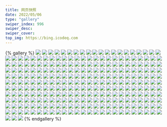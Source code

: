 ```yaml
---
title: 网页快照
date: 2022/05/06 
type: "gallery" 
swiper_index: 996
swiper_desc: 
swiper_cover: 
top_img: https://bing.icodeq.com 
---
```


{% gallery %}
![](https://alist.learnonly.xyz/d/!网页快照/img.pighog.repl.co/2022-12-30_03-56-05.png)
![](https://alist.learnonly.xyz/d/!网页快照/img.pighog.repl.co/2022-12-30_21-56-06.png)
![](https://alist.learnonly.xyz/d/!网页快照/img.pighog.repl.co/2022-12-31_18-56-00.png)
![](https://alist.learnonly.xyz/d/!网页快照/img.pighog.repl.co/2022-12-29_03-56-15.png)
![](https://alist.learnonly.xyz/d/!网页快照/img.pighog.repl.co/2022-12-29_02-05-18.png)
![](https://alist.learnonly.xyz/d/!网页快照/img.pighog.repl.co/2022-12-30_09-56-10.png)
![](https://alist.learnonly.xyz/d/!网页快照/img.pighog.repl.co/2022-12-31_21-56-13.png)
![](https://alist.learnonly.xyz/d/!网页快照/img.pighog.repl.co/2022-12-30_02-05-11.png)
![](https://alist.learnonly.xyz/d/!网页快照/img.pighog.repl.co/2022-12-30_06-56-11.png)
![](https://alist.learnonly.xyz/d/!网页快照/img.pighog.repl.co/2022-12-31_02-01-40.png)
![](https://alist.learnonly.xyz/d/!网页快照/img.pighog.repl.co/2022-12-29_21-56-10.png)
![](https://alist.learnonly.xyz/d/!网页快照/img.pighog.repl.co/2022-12-30_18-56-10.png)
![](https://alist.learnonly.xyz/d/!网页快照/img.pighog.repl.co/2022-12-29_13-06-12.png)
![](https://alist.learnonly.xyz/d/!网页快照/img.pighog.repl.co/2022-12-31_13-03-14.png)
![](https://alist.learnonly.xyz/d/!网页快照/img.pighog.repl.co/2022-12-29_06-56-18.png)
![](https://alist.learnonly.xyz/d/!网页快照/img.pighog.repl.co/2022-12-29_18-56-01.png)
![](https://alist.learnonly.xyz/d/!网页快照/img.pighog.repl.co/2022-12-29_15-55-59.png)
![](https://alist.learnonly.xyz/d/!网页快照/img.pighog.repl.co/2022-12-31_09-55-51.png)
![](https://alist.learnonly.xyz/d/!网页快照/img.pighog.repl.co/2022-12-31_15-56-16.png)
![](https://alist.learnonly.xyz/d/!网页快照/img.pighog.repl.co/2022-12-30_15-56-13.png)
![](https://alist.learnonly.xyz/d/!网页快照/img.pighog.repl.co/2022-12-31_03-56-05.png)
![](https://alist.learnonly.xyz/d/!网页快照/alist.learnonly.xyz/2022-12-29_13-05-34.png)
![](https://alist.learnonly.xyz/d/!网页快照/alist.learnonly.xyz/2022-12-31_03-55-29.png)
![](https://alist.learnonly.xyz/d/!网页快照/alist.learnonly.xyz/2022-12-29_06-55-42.png)
![](https://alist.learnonly.xyz/d/!网页快照/alist.learnonly.xyz/2022-12-29_02-04-42.png)
![](https://alist.learnonly.xyz/d/!网页快照/alist.learnonly.xyz/2022-12-30_03-55-29.png)
![](https://alist.learnonly.xyz/d/!网页快照/alist.learnonly.xyz/2022-12-30_09-55-35.png)
![](https://alist.learnonly.xyz/d/!网页快照/alist.learnonly.xyz/2022-12-31_18-55-24.png)
![](https://alist.learnonly.xyz/d/!网页快照/alist.learnonly.xyz/2022-12-31_15-55-41.png)
![](https://alist.learnonly.xyz/d/!网页快照/alist.learnonly.xyz/2022-12-29_03-55-39.png)
![](https://alist.learnonly.xyz/d/!网页快照/alist.learnonly.xyz/2022-12-30_21-55-30.png)
![](https://alist.learnonly.xyz/d/!网页快照/alist.learnonly.xyz/2022-12-30_02-04-36.png)
![](https://alist.learnonly.xyz/d/!网页快照/alist.learnonly.xyz/2022-12-31_13-02-39.png)
![](https://alist.learnonly.xyz/d/!网页快照/alist.learnonly.xyz/2022-12-29_15-55-24.png)
![](https://alist.learnonly.xyz/d/!网页快照/alist.learnonly.xyz/2022-12-30_15-55-38.png)
![](https://alist.learnonly.xyz/d/!网页快照/alist.learnonly.xyz/2022-12-31_21-55-38.png)
![](https://alist.learnonly.xyz/d/!网页快照/alist.learnonly.xyz/2022-12-29_21-55-35.png)
![](https://alist.learnonly.xyz/d/!网页快照/alist.learnonly.xyz/2022-12-29_18-55-28.png)
![](https://alist.learnonly.xyz/d/!网页快照/alist.learnonly.xyz/2022-12-31_09-55-17.png)
![](https://alist.learnonly.xyz/d/!网页快照/alist.learnonly.xyz/2022-12-30_06-55-22.png)
![](https://alist.learnonly.xyz/d/!网页快照/alist.learnonly.xyz/2022-12-31_02-01-06.png)
![](https://alist.learnonly.xyz/d/!网页快照/alist.learnonly.xyz/2022-12-30_18-55-30.png)
![](https://alist.learnonly.xyz/d/!网页快照/blog.learnonly.xyz/2022-12-31_09-55-34.png)
![](https://alist.learnonly.xyz/d/!网页快照/blog.learnonly.xyz/2022-12-30_06-55-39.png)
![](https://alist.learnonly.xyz/d/!网页快照/blog.learnonly.xyz/2022-12-30_09-55-52.png)
![](https://alist.learnonly.xyz/d/!网页快照/blog.learnonly.xyz/2022-12-29_21-55-52.png)
![](https://alist.learnonly.xyz/d/!网页快照/blog.learnonly.xyz/2022-12-29_06-56-01.png)
![](https://alist.learnonly.xyz/d/!网页快照/blog.learnonly.xyz/2022-12-31_02-01-22.png)
![](https://alist.learnonly.xyz/d/!网页快照/blog.learnonly.xyz/2022-12-29_02-05-00.png)
![](https://alist.learnonly.xyz/d/!网页快照/blog.learnonly.xyz/2022-12-29_13-05-54.png)
![](https://alist.learnonly.xyz/d/!网页快照/blog.learnonly.xyz/2022-12-29_15-55-41.png)
![](https://alist.learnonly.xyz/d/!网页快照/blog.learnonly.xyz/2022-12-31_03-55-46.png)
![](https://alist.learnonly.xyz/d/!网页快照/blog.learnonly.xyz/2022-12-31_21-55-55.png)
![](https://alist.learnonly.xyz/d/!网页快照/blog.learnonly.xyz/2022-12-31_13-02-56.png)
![](https://alist.learnonly.xyz/d/!网页快照/blog.learnonly.xyz/2022-12-29_03-55-56.png)
![](https://alist.learnonly.xyz/d/!网页快照/blog.learnonly.xyz/2022-12-30_02-04-53.png)
![](https://alist.learnonly.xyz/d/!网页快照/blog.learnonly.xyz/2022-12-30_21-55-48.png)
![](https://alist.learnonly.xyz/d/!网页快照/blog.learnonly.xyz/2022-12-29_18-55-43.png)
![](https://alist.learnonly.xyz/d/!网页快照/blog.learnonly.xyz/2022-12-30_15-55-55.png)
![](https://alist.learnonly.xyz/d/!网页快照/blog.learnonly.xyz/2022-12-31_18-55-42.png)
![](https://alist.learnonly.xyz/d/!网页快照/blog.learnonly.xyz/2022-12-31_15-55-58.png)
![](https://alist.learnonly.xyz/d/!网页快照/blog.learnonly.xyz/2022-12-30_03-55-47.png)
![](https://alist.learnonly.xyz/d/!网页快照/blog.learnonly.xyz/2022-12-30_18-55-52.png)
![](https://alist.learnonly.xyz/d/!网页快照/news.pigp.repl.co/2022-12-30_15-56-40.png)
![](https://alist.learnonly.xyz/d/!网页快照/news.pigp.repl.co/2022-12-31_09-56-21.png)
![](https://alist.learnonly.xyz/d/!网页快照/news.pigp.repl.co/2022-12-31_18-56-41.png)
![](https://alist.learnonly.xyz/d/!网页快照/news.pigp.repl.co/2022-12-29_15-58-43.png)
![](https://alist.learnonly.xyz/d/!网页快照/news.pigp.repl.co/2022-12-29_13-07-19.png)
![](https://alist.learnonly.xyz/d/!网页快照/news.pigp.repl.co/2022-12-31_13-03-42.png)
![](https://alist.learnonly.xyz/d/!网页快照/news.pigp.repl.co/2022-12-30_09-57-18.png)
![](https://alist.learnonly.xyz/d/!网页快照/news.pigp.repl.co/2022-12-30_18-56-49.png)
![](https://alist.learnonly.xyz/d/!网页快照/news.pigp.repl.co/2022-12-31_21-56-58.png)
![](https://alist.learnonly.xyz/d/!网页快照/news.pigp.repl.co/2022-12-31_03-57-48.png)
![](https://alist.learnonly.xyz/d/!网页快照/news.pigp.repl.co/2022-12-30_06-56-52.png)
![](https://alist.learnonly.xyz/d/!网页快照/news.pigp.repl.co/2022-12-31_02-02-22.png)
![](https://alist.learnonly.xyz/d/!网页快照/news.pigp.repl.co/2022-12-29_07-00-09.png)
![](https://alist.learnonly.xyz/d/!网页快照/news.pigp.repl.co/2022-12-30_21-56-46.png)
![](https://alist.learnonly.xyz/d/!网页快照/news.pigp.repl.co/2022-12-29_18-56-45.png)
![](https://alist.learnonly.xyz/d/!网页快照/news.pigp.repl.co/2022-12-29_02-06-01.png)
![](https://alist.learnonly.xyz/d/!网页快照/news.pigp.repl.co/2022-12-29_21-57-10.png)
![](https://alist.learnonly.xyz/d/!网页快照/news.pigp.repl.co/2022-12-31_15-57-05.png)
![](https://alist.learnonly.xyz/d/!网页快照/news.pigp.repl.co/2022-12-30_02-05-54.png)
![](https://alist.learnonly.xyz/d/!网页快照/news.pigp.repl.co/2022-12-30_03-56-55.png)
![](https://alist.learnonly.xyz/d/!网页快照/news.pigp.repl.co/2022-12-29_03-57-05.png)
![](https://alist.learnonly.xyz/d/!网页快照/todo.learnonly.xyz/2022-12-30_18-58-45.png)
![](https://alist.learnonly.xyz/d/!网页快照/todo.learnonly.xyz/2022-12-31_18-58-37.png)
![](https://alist.learnonly.xyz/d/!网页快照/todo.learnonly.xyz/2022-12-29_16-00-45.png)
![](https://alist.learnonly.xyz/d/!网页快照/todo.learnonly.xyz/2022-12-29_18-58-33.png)
![](https://alist.learnonly.xyz/d/!网页快照/todo.learnonly.xyz/2022-12-30_03-58-59.png)
![](https://alist.learnonly.xyz/d/!网页快照/todo.learnonly.xyz/2022-12-30_02-08-07.png)
![](https://alist.learnonly.xyz/d/!网页快照/todo.learnonly.xyz/2022-12-29_04-00-07.png)
![](https://alist.learnonly.xyz/d/!网页快照/todo.learnonly.xyz/2022-12-29_04-00-00.png)
![](https://alist.learnonly.xyz/d/!网页快照/todo.learnonly.xyz/2022-12-30_09-59-22.png)
![](https://alist.learnonly.xyz/d/!网页快照/todo.learnonly.xyz/2022-12-31_09-58-17.png)
![](https://alist.learnonly.xyz/d/!网页快照/todo.learnonly.xyz/2022-12-29_18-58-41.png)
![](https://alist.learnonly.xyz/d/!网页快照/todo.learnonly.xyz/2022-12-29_13-10-11.png)
![](https://alist.learnonly.xyz/d/!网页快照/todo.learnonly.xyz/2022-12-31_03-59-37.png)
![](https://alist.learnonly.xyz/d/!网页快照/todo.learnonly.xyz/2022-12-31_18-58-46.png)
![](https://alist.learnonly.xyz/d/!网页快照/todo.learnonly.xyz/2022-12-29_02-07-54.png)
![](https://alist.learnonly.xyz/d/!网页快照/todo.learnonly.xyz/2022-12-29_21-57-55.png)
![](https://alist.learnonly.xyz/d/!网页快照/todo.learnonly.xyz/2022-12-31_02-04-08.png)
![](https://alist.learnonly.xyz/d/!网页快照/todo.learnonly.xyz/2022-12-29_16-00-37.png)
![](https://alist.learnonly.xyz/d/!网页快照/todo.learnonly.xyz/2022-12-30_03-59-07.png)
![](https://alist.learnonly.xyz/d/!网页快照/todo.learnonly.xyz/2022-12-31_13-05-36.png)
![](https://alist.learnonly.xyz/d/!网页快照/todo.learnonly.xyz/2022-12-29_21-58-03.png)
![](https://alist.learnonly.xyz/d/!网页快照/todo.learnonly.xyz/2022-12-31_21-58-52.png)
![](https://alist.learnonly.xyz/d/!网页快照/todo.learnonly.xyz/2022-12-30_06-58-54.png)
![](https://alist.learnonly.xyz/d/!网页快照/todo.learnonly.xyz/2022-12-31_02-04-16.png)
![](https://alist.learnonly.xyz/d/!网页快照/todo.learnonly.xyz/2022-12-31_15-58-47.png)
![](https://alist.learnonly.xyz/d/!网页快照/todo.learnonly.xyz/2022-12-29_13-10-02.png)
![](https://alist.learnonly.xyz/d/!网页快照/todo.learnonly.xyz/2022-12-31_13-05-44.png)
![](https://alist.learnonly.xyz/d/!网页快照/todo.learnonly.xyz/2022-12-30_06-58-47.png)
![](https://alist.learnonly.xyz/d/!网页快照/todo.learnonly.xyz/2022-12-31_21-58-59.png)
![](https://alist.learnonly.xyz/d/!网页快照/todo.learnonly.xyz/2022-12-30_15-58-47.png)
![](https://alist.learnonly.xyz/d/!网页快照/todo.learnonly.xyz/2022-12-30_18-58-52.png)
![](https://alist.learnonly.xyz/d/!网页快照/todo.learnonly.xyz/2022-12-30_21-58-54.png)
![](https://alist.learnonly.xyz/d/!网页快照/todo.learnonly.xyz/2022-12-30_02-08-00.png)
![](https://alist.learnonly.xyz/d/!网页快照/todo.learnonly.xyz/2022-12-30_21-58-47.png)
![](https://alist.learnonly.xyz/d/!网页快照/todo.learnonly.xyz/2022-12-31_09-58-24.png)
![](https://alist.learnonly.xyz/d/!网页快照/todo.learnonly.xyz/2022-12-29_02-07-46.png)
![](https://alist.learnonly.xyz/d/!网页快照/todo.learnonly.xyz/2022-12-29_07-02-57.png)
![](https://alist.learnonly.xyz/d/!网页快照/todo.learnonly.xyz/2022-12-31_03-59-44.png)
![](https://alist.learnonly.xyz/d/!网页快照/todo.learnonly.xyz/2022-12-30_15-58-40.png)
![](https://alist.learnonly.xyz/d/!网页快照/todo.learnonly.xyz/2022-12-31_15-58-40.png)
![](https://alist.learnonly.xyz/d/!网页快照/todo.learnonly.xyz/2022-12-30_09-59-30.png)
![](https://alist.learnonly.xyz/d/!网页快照/todo.learnonly.xyz/2022-12-29_07-03-04.png)
![](https://alist.learnonly.xyz/d/!网页快照/docs.learnonly.xyz/2022-12-31_09-57-55.png)
![](https://alist.learnonly.xyz/d/!网页快照/docs.learnonly.xyz/2022-12-30_09-59-08.png)
![](https://alist.learnonly.xyz/d/!网页快照/docs.learnonly.xyz/2022-12-29_16-00-21.png)
![](https://alist.learnonly.xyz/d/!网页快照/docs.learnonly.xyz/2022-12-30_15-58-21.png)
![](https://alist.learnonly.xyz/d/!网页快照/docs.learnonly.xyz/2022-12-31_15-58-32.png)
![](https://alist.learnonly.xyz/d/!网页快照/docs.learnonly.xyz/2022-12-29_07-02-39.png)
![](https://alist.learnonly.xyz/d/!网页快照/docs.learnonly.xyz/2022-12-30_02-07-43.png)
![](https://alist.learnonly.xyz/d/!网页快照/docs.learnonly.xyz/2022-12-29_03-59-42.png)
![](https://alist.learnonly.xyz/d/!网页快照/docs.learnonly.xyz/2022-12-30_03-58-41.png)
![](https://alist.learnonly.xyz/d/!网页快照/docs.learnonly.xyz/2022-12-31_18-58-15.png)
![](https://alist.learnonly.xyz/d/!网页快照/docs.learnonly.xyz/2022-12-29_18-58-19.png)
![](https://alist.learnonly.xyz/d/!网页快照/docs.learnonly.xyz/2022-12-31_02-04-01.png)
![](https://alist.learnonly.xyz/d/!网页快照/docs.learnonly.xyz/2022-12-29_02-07-34.png)
![](https://alist.learnonly.xyz/d/!网页快照/docs.learnonly.xyz/2022-12-31_03-59-23.png)
![](https://alist.learnonly.xyz/d/!网页快照/docs.learnonly.xyz/2022-12-30_06-58-26.png)
![](https://alist.learnonly.xyz/d/!网页快照/docs.learnonly.xyz/2022-12-29_21-57-46.png)
![](https://alist.learnonly.xyz/d/!网页快照/docs.learnonly.xyz/2022-12-31_13-05-23.png)
![](https://alist.learnonly.xyz/d/!网页快照/docs.learnonly.xyz/2022-12-30_18-58-29.png)
![](https://alist.learnonly.xyz/d/!网页快照/docs.learnonly.xyz/2022-12-31_21-58-32.png)
![](https://alist.learnonly.xyz/d/!网页快照/docs.learnonly.xyz/2022-12-29_13-09-49.png)
![](https://alist.learnonly.xyz/d/!网页快照/docs.learnonly.xyz/2022-12-30_21-58-28.png)
![](https://alist.learnonly.xyz/d/!网页快照/read.learnonly.xyz/2022-12-30_02-07-33.png)
![](https://alist.learnonly.xyz/d/!网页快照/read.learnonly.xyz/2022-12-31_09-57-45.png)
![](https://alist.learnonly.xyz/d/!网页快照/read.learnonly.xyz/2022-12-31_13-05-12.png)
![](https://alist.learnonly.xyz/d/!网页快照/read.learnonly.xyz/2022-12-30_21-58-18.png)
![](https://alist.learnonly.xyz/d/!网页快照/read.learnonly.xyz/2022-12-31_02-03-50.png)
![](https://alist.learnonly.xyz/d/!网页快照/read.learnonly.xyz/2022-12-29_07-02-29.png)
![](https://alist.learnonly.xyz/d/!网页快照/read.learnonly.xyz/2022-12-30_18-58-19.png)
![](https://alist.learnonly.xyz/d/!网页快照/read.learnonly.xyz/2022-12-31_18-58-04.png)
![](https://alist.learnonly.xyz/d/!网页快照/read.learnonly.xyz/2022-12-30_09-58-58.png)
![](https://alist.learnonly.xyz/d/!网页快照/read.learnonly.xyz/2022-12-29_02-07-24.png)
![](https://alist.learnonly.xyz/d/!网页快照/read.learnonly.xyz/2022-12-29_16-00-11.png)
![](https://alist.learnonly.xyz/d/!网页快照/read.learnonly.xyz/2022-12-31_15-58-22.png)
![](https://alist.learnonly.xyz/d/!网页快照/read.learnonly.xyz/2022-12-29_18-58-09.png)
![](https://alist.learnonly.xyz/d/!网页快照/read.learnonly.xyz/2022-12-30_03-58-30.png)
![](https://alist.learnonly.xyz/d/!网页快照/read.learnonly.xyz/2022-12-31_21-58-22.png)
![](https://alist.learnonly.xyz/d/!网页快照/read.learnonly.xyz/2022-12-29_03-59-31.png)
![](https://alist.learnonly.xyz/d/!网页快照/read.learnonly.xyz/2022-12-30_15-58-10.png)
![](https://alist.learnonly.xyz/d/!网页快照/read.learnonly.xyz/2022-12-29_13-09-38.png)
![](https://alist.learnonly.xyz/d/!网页快照/read.learnonly.xyz/2022-12-30_06-58-15.png)
![](https://alist.learnonly.xyz/d/!网页快照/read.learnonly.xyz/2022-12-31_03-59-12.png)
![](https://alist.learnonly.xyz/d/!网页快照/read.learnonly.xyz/2022-12-29_21-57-36.png)
![](https://alist.learnonly.xyz/d/!网页快照/time.piged.repl.co/2022-12-31_15-57-19.png)
![](https://alist.learnonly.xyz/d/!网页快照/time.piged.repl.co/2022-12-30_15-56-55.png)
![](https://alist.learnonly.xyz/d/!网页快照/time.piged.repl.co/2022-12-30_06-57-07.png)
![](https://alist.learnonly.xyz/d/!网页快照/time.piged.repl.co/2022-12-30_09-57-32.png)
![](https://alist.learnonly.xyz/d/!网页快照/time.piged.repl.co/2022-12-30_18-57-05.png)
![](https://alist.learnonly.xyz/d/!网页快照/time.piged.repl.co/2022-12-30_02-06-09.png)
![](https://alist.learnonly.xyz/d/!网页快照/time.piged.repl.co/2022-12-31_03-58-04.png)
![](https://alist.learnonly.xyz/d/!网页快照/time.piged.repl.co/2022-12-31_09-56-35.png)
![](https://alist.learnonly.xyz/d/!网页快照/time.piged.repl.co/2022-12-29_13-07-34.png)
![](https://alist.learnonly.xyz/d/!网页快照/time.piged.repl.co/2022-12-29_07-00-24.png)
![](https://alist.learnonly.xyz/d/!网页快照/time.piged.repl.co/2022-12-31_13-03-57.png)
![](https://alist.learnonly.xyz/d/!网页快照/time.piged.repl.co/2022-12-29_03-57-20.png)
![](https://alist.learnonly.xyz/d/!网页快照/time.piged.repl.co/2022-12-29_21-57-25.png)
![](https://alist.learnonly.xyz/d/!网页快照/time.piged.repl.co/2022-12-30_03-57-10.png)
![](https://alist.learnonly.xyz/d/!网页快照/time.piged.repl.co/2022-12-30_21-57-00.png)
![](https://alist.learnonly.xyz/d/!网页快照/time.piged.repl.co/2022-12-31_02-02-37.png)
![](https://alist.learnonly.xyz/d/!网页快照/time.piged.repl.co/2022-12-31_21-57-13.png)
![](https://alist.learnonly.xyz/d/!网页快照/time.piged.repl.co/2022-12-31_18-56-56.png)
![](https://alist.learnonly.xyz/d/!网页快照/time.piged.repl.co/2022-12-29_18-56-59.png)
![](https://alist.learnonly.xyz/d/!网页快照/time.piged.repl.co/2022-12-29_15-58-58.png)
![](https://alist.learnonly.xyz/d/!网页快照/time.piged.repl.co/2022-12-29_02-06-16.png)
![](https://alist.learnonly.xyz/d/!网页快照/pighog.vercel.app/2022-12-29_15-55-49.png)
![](https://alist.learnonly.xyz/d/!网页快照/pighog.vercel.app/2022-12-29_21-56-00.png)
![](https://alist.learnonly.xyz/d/!网页快照/pighog.vercel.app/2022-12-29_03-56-05.png)
![](https://alist.learnonly.xyz/d/!网页快照/pighog.vercel.app/2022-12-31_15-56-06.png)
![](https://alist.learnonly.xyz/d/!网页快照/pighog.vercel.app/2022-12-31_18-55-51.png)
![](https://alist.learnonly.xyz/d/!网页快照/pighog.vercel.app/2022-12-31_21-56-03.png)
![](https://alist.learnonly.xyz/d/!网页快照/pighog.vercel.app/2022-12-30_06-55-48.png)
![](https://alist.learnonly.xyz/d/!网页快照/pighog.vercel.app/2022-12-29_06-56-09.png)
![](https://alist.learnonly.xyz/d/!网页快照/pighog.vercel.app/2022-12-31_02-01-31.png)
![](https://alist.learnonly.xyz/d/!网页快照/pighog.vercel.app/2022-12-29_13-06-03.png)
![](https://alist.learnonly.xyz/d/!网页快照/pighog.vercel.app/2022-12-30_02-05-01.png)
![](https://alist.learnonly.xyz/d/!网页快照/pighog.vercel.app/2022-12-31_13-03-04.png)
![](https://alist.learnonly.xyz/d/!网页快照/pighog.vercel.app/2022-12-29_02-05-08.png)
![](https://alist.learnonly.xyz/d/!网页快照/pighog.vercel.app/2022-12-30_03-55-55.png)
![](https://alist.learnonly.xyz/d/!网页快照/pighog.vercel.app/2022-12-31_09-55-42.png)
![](https://alist.learnonly.xyz/d/!网页快照/pighog.vercel.app/2022-12-30_21-55-56.png)
![](https://alist.learnonly.xyz/d/!网页快照/pighog.vercel.app/2022-12-29_18-55-51.png)
![](https://alist.learnonly.xyz/d/!网页快照/pighog.vercel.app/2022-12-30_18-56-01.png)
![](https://alist.learnonly.xyz/d/!网页快照/pighog.vercel.app/2022-12-30_09-56-01.png)
![](https://alist.learnonly.xyz/d/!网页快照/pighog.vercel.app/2022-12-30_15-56-04.png)
![](https://alist.learnonly.xyz/d/!网页快照/pighog.vercel.app/2022-12-31_03-55-54.png)
![](https://alist.learnonly.xyz/d/!网页快照/space.bilibili.com/2022-12-30_03-55-39.png)
![](https://alist.learnonly.xyz/d/!网页快照/space.bilibili.com/2022-12-29_15-55-34.png)
![](https://alist.learnonly.xyz/d/!网页快照/space.bilibili.com/2022-12-31_18-55-34.png)
![](https://alist.learnonly.xyz/d/!网页快照/space.bilibili.com/2022-12-31_09-55-26.png)
![](https://alist.learnonly.xyz/d/!网页快照/space.bilibili.com/2022-12-31_02-01-15.png)
![](https://alist.learnonly.xyz/d/!网页快照/space.bilibili.com/2022-12-31_15-55-51.png)
![](https://alist.learnonly.xyz/d/!网页快照/space.bilibili.com/2022-12-30_06-55-31.png)
![](https://alist.learnonly.xyz/d/!网页快照/space.bilibili.com/2022-12-29_06-55-52.png)
![](https://alist.learnonly.xyz/d/!网页快照/space.bilibili.com/2022-12-31_21-55-48.png)
![](https://alist.learnonly.xyz/d/!网页快照/space.bilibili.com/2022-12-30_15-55-48.png)
![](https://alist.learnonly.xyz/d/!网页快照/space.bilibili.com/2022-12-29_18-55-36.png)
![](https://alist.learnonly.xyz/d/!网页快照/space.bilibili.com/2022-12-29_03-55-49.png)
![](https://alist.learnonly.xyz/d/!网页快照/space.bilibili.com/2022-12-30_02-04-46.png)
![](https://alist.learnonly.xyz/d/!网页快照/space.bilibili.com/2022-12-29_02-04-53.png)
![](https://alist.learnonly.xyz/d/!网页快照/space.bilibili.com/2022-12-31_03-55-38.png)
![](https://alist.learnonly.xyz/d/!网页快照/space.bilibili.com/2022-12-29_21-55-45.png)
![](https://alist.learnonly.xyz/d/!网页快照/space.bilibili.com/2022-12-30_21-55-40.png)
![](https://alist.learnonly.xyz/d/!网页快照/space.bilibili.com/2022-12-30_18-55-44.png)
![](https://alist.learnonly.xyz/d/!网页快照/space.bilibili.com/2022-12-30_09-55-45.png)
![](https://alist.learnonly.xyz/d/!网页快照/space.bilibili.com/2022-12-31_13-02-48.png)
![](https://alist.learnonly.xyz/d/!网页快照/space.bilibili.com/2022-12-29_13-05-45.png)
![](https://alist.learnonly.xyz/d/!网页快照/vercel.pighog.repl.co/2022-12-30_09-56-17.png)
![](https://alist.learnonly.xyz/d/!网页快照/vercel.pighog.repl.co/2022-12-31_13-03-21.png)
![](https://alist.learnonly.xyz/d/!网页快照/vercel.pighog.repl.co/2022-12-29_18-56-07.png)
![](https://alist.learnonly.xyz/d/!网页快照/vercel.pighog.repl.co/2022-12-30_21-56-13.png)
![](https://alist.learnonly.xyz/d/!网页快照/vercel.pighog.repl.co/2022-12-31_09-55-58.png)
![](https://alist.learnonly.xyz/d/!网页快照/vercel.pighog.repl.co/2022-12-31_15-56-23.png)
![](https://alist.learnonly.xyz/d/!网页快照/vercel.pighog.repl.co/2022-12-29_06-56-25.png)
![](https://alist.learnonly.xyz/d/!网页快照/vercel.pighog.repl.co/2022-12-29_21-56-16.png)
![](https://alist.learnonly.xyz/d/!网页快照/vercel.pighog.repl.co/2022-12-31_03-56-12.png)
![](https://alist.learnonly.xyz/d/!网页快照/vercel.pighog.repl.co/2022-12-29_03-56-22.png)
![](https://alist.learnonly.xyz/d/!网页快照/vercel.pighog.repl.co/2022-12-30_03-56-12.png)
![](https://alist.learnonly.xyz/d/!网页快照/vercel.pighog.repl.co/2022-12-30_15-56-20.png)
![](https://alist.learnonly.xyz/d/!网页快照/vercel.pighog.repl.co/2022-12-31_02-01-47.png)
![](https://alist.learnonly.xyz/d/!网页快照/vercel.pighog.repl.co/2022-12-29_02-05-25.png)
![](https://alist.learnonly.xyz/d/!网页快照/vercel.pighog.repl.co/2022-12-30_06-56-18.png)
![](https://alist.learnonly.xyz/d/!网页快照/vercel.pighog.repl.co/2022-12-29_15-56-05.png)
![](https://alist.learnonly.xyz/d/!网页快照/vercel.pighog.repl.co/2022-12-29_13-06-19.png)
![](https://alist.learnonly.xyz/d/!网页快照/vercel.pighog.repl.co/2022-12-30_18-56-17.png)
![](https://alist.learnonly.xyz/d/!网页快照/vercel.pighog.repl.co/2022-12-31_18-56-07.png)
![](https://alist.learnonly.xyz/d/!网页快照/vercel.pighog.repl.co/2022-12-31_21-56-20.png)
![](https://alist.learnonly.xyz/d/!网页快照/vercel.pighog.repl.co/2022-12-30_02-05-18.png)
![](https://alist.learnonly.xyz/d/!网页快照/uptime.pighog.repl.co/2022-12-29_13-07-27.png)
![](https://alist.learnonly.xyz/d/!网页快照/uptime.pighog.repl.co/2022-12-31_21-57-06.png)
![](https://alist.learnonly.xyz/d/!网页快照/uptime.pighog.repl.co/2022-12-31_18-56-49.png)
![](https://alist.learnonly.xyz/d/!网页快照/uptime.pighog.repl.co/2022-12-31_15-57-12.png)
![](https://alist.learnonly.xyz/d/!网页快照/uptime.pighog.repl.co/2022-12-29_02-06-09.png)
![](https://alist.learnonly.xyz/d/!网页快照/uptime.pighog.repl.co/2022-12-31_13-03-49.png)
![](https://alist.learnonly.xyz/d/!网页快照/uptime.pighog.repl.co/2022-12-29_18-56-52.png)
![](https://alist.learnonly.xyz/d/!网页快照/uptime.pighog.repl.co/2022-12-29_07-00-17.png)
![](https://alist.learnonly.xyz/d/!网页快照/uptime.pighog.repl.co/2022-12-30_09-57-25.png)
![](https://alist.learnonly.xyz/d/!网页快照/uptime.pighog.repl.co/2022-12-29_21-57-17.png)
![](https://alist.learnonly.xyz/d/!网页快照/uptime.pighog.repl.co/2022-12-30_18-56-56.png)
![](https://alist.learnonly.xyz/d/!网页快照/uptime.pighog.repl.co/2022-12-31_02-02-30.png)
![](https://alist.learnonly.xyz/d/!网页快照/uptime.pighog.repl.co/2022-12-31_09-56-28.png)
![](https://alist.learnonly.xyz/d/!网页快照/uptime.pighog.repl.co/2022-12-29_15-58-50.png)
![](https://alist.learnonly.xyz/d/!网页快照/uptime.pighog.repl.co/2022-12-29_03-57-13.png)
![](https://alist.learnonly.xyz/d/!网页快照/uptime.pighog.repl.co/2022-12-30_06-56-59.png)
![](https://alist.learnonly.xyz/d/!网页快照/uptime.pighog.repl.co/2022-12-30_02-06-01.png)
![](https://alist.learnonly.xyz/d/!网页快照/uptime.pighog.repl.co/2022-12-30_21-56-53.png)
![](https://alist.learnonly.xyz/d/!网页快照/uptime.pighog.repl.co/2022-12-31_03-57-56.png)
![](https://alist.learnonly.xyz/d/!网页快照/uptime.pighog.repl.co/2022-12-30_15-56-48.png)
![](https://alist.learnonly.xyz/d/!网页快照/uptime.pighog.repl.co/2022-12-30_03-57-02.png)
{% endgallery %}
